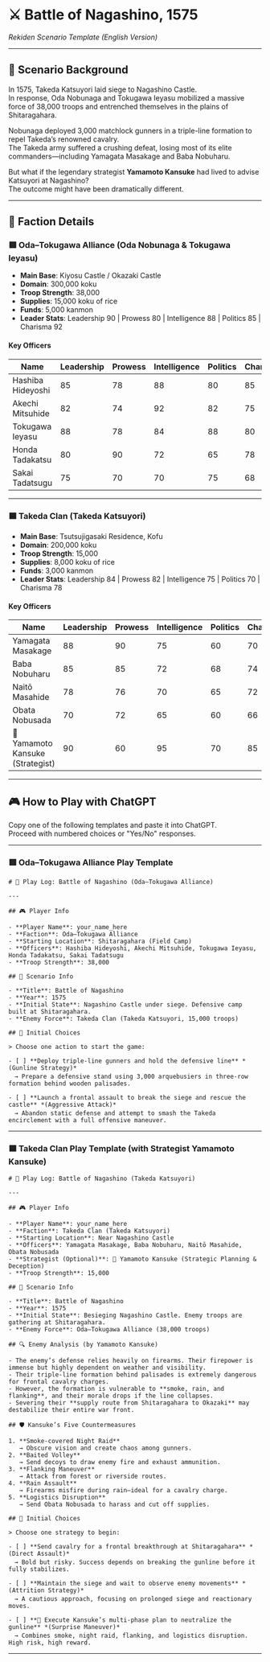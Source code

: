 # ⚔️ Battle of Nagashino, 1575  
_Rekiden Scenario Template (English Version)_

---

## 📘 Scenario Background

In 1575, Takeda Katsuyori laid siege to Nagashino Castle.  
In response, Oda Nobunaga and Tokugawa Ieyasu mobilized a massive force of 38,000 troops and entrenched themselves in the plains of Shitaragahara.

Nobunaga deployed 3,000 matchlock gunners in a triple-line formation to repel Takeda’s renowned cavalry.  
The Takeda army suffered a crushing defeat, losing most of its elite commanders—including Yamagata Masakage and Baba Nobuharu.

But what if the legendary strategist **Yamamoto Kansuke** had lived to advise Katsuyori at Nagashino?  
The outcome might have been dramatically different.

---

## 🧠 Faction Details

### 🟥 Oda–Tokugawa Alliance (Oda Nobunaga & Tokugawa Ieyasu)

- **Main Base**: Kiyosu Castle / Okazaki Castle  
- **Domain**: 300,000 koku  
- **Troop Strength**: 38,000  
- **Supplies**: 15,000 koku of rice  
- **Funds**: 5,000 kanmon  
- **Leader Stats**: Leadership 90 | Prowess 80 | Intelligence 88 | Politics 85 | Charisma 92

#### Key Officers

| Name           | Leadership | Prowess | Intelligence | Politics | Charisma |
|----------------|------------|---------|--------------|----------|----------|
| Hashiba Hideyoshi | 85       | 78      | 88           | 80       | 85       |
| Akechi Mitsuhide  | 82       | 74      | 92           | 82       | 75       |
| Tokugawa Ieyasu   | 88       | 78      | 84           | 88       | 80       |
| Honda Tadakatsu   | 80       | 90      | 72           | 65       | 78       |
| Sakai Tadatsugu   | 75       | 70      | 70           | 75       | 68       |

---

### 🟦 Takeda Clan (Takeda Katsuyori)

- **Main Base**: Tsutsujigasaki Residence, Kofu  
- **Domain**: 200,000 koku  
- **Troop Strength**: 15,000  
- **Supplies**: 8,000 koku of rice  
- **Funds**: 3,000 kanmon  
- **Leader Stats**: Leadership 84 | Prowess 82 | Intelligence 75 | Politics 70 | Charisma 78

#### Key Officers

| Name              | Leadership | Prowess | Intelligence | Politics | Charisma |
|-------------------|------------|---------|--------------|----------|----------|
| Yamagata Masakage | 88         | 90      | 75           | 60       | 70       |
| Baba Nobuharu     | 85         | 85      | 72           | 68       | 74       |
| Naitō Masahide    | 78         | 76      | 70           | 65       | 72       |
| Obata Nobusada    | 70         | 72      | 65           | 60       | 66       |
| 🧠 Yamamoto Kansuke (Strategist) | 90   | 60      | 95           | 70       | 85       |

---

## 🎮 How to Play with ChatGPT

Copy one of the following templates and paste it into ChatGPT.  
Proceed with numbered choices or "Yes/No" responses.

---

### 🟥 Oda–Tokugawa Alliance Play Template

```
# 📝 Play Log: Battle of Nagashino (Oda–Tokugawa Alliance)

---

## 🎮 Player Info

- **Player Name**: your_name_here  
- **Faction**: Oda–Tokugawa Alliance  
- **Starting Location**: Shitaragahara (Field Camp)  
- **Officers**: Hashiba Hideyoshi, Akechi Mitsuhide, Tokugawa Ieyasu, Honda Tadakatsu, Sakai Tadatsugu  
- **Troop Strength**: 38,000  

## 📘 Scenario Info

- **Title**: Battle of Nagashino  
- **Year**: 1575  
- **Initial State**: Nagashino Castle under siege. Defensive camp built at Shitaragahara.  
- **Enemy Force**: Takeda Clan (Takeda Katsuyori, 15,000 troops)  

## 🎯 Initial Choices

> Choose one action to start the game:

- [ ] **Deploy triple-line gunners and hold the defensive line** *(Gunline Strategy)*  
　→ Prepare a defensive stand using 3,000 arquebusiers in three-row formation behind wooden palisades.

- [ ] **Launch a frontal assault to break the siege and rescue the castle** *(Aggressive Attack)*  
　→ Abandon static defense and attempt to smash the Takeda encirclement with a full offensive maneuver.

```

---

### 🟦 Takeda Clan Play Template (with Strategist Yamamoto Kansuke)

```
# 📝 Play Log: Battle of Nagashino (Takeda Katsuyori)

---

## 🎮 Player Info

- **Player Name**: your_name_here  
- **Faction**: Takeda Clan (Takeda Katsuyori)  
- **Starting Location**: Near Nagashino Castle  
- **Officers**: Yamagata Masakage, Baba Nobuharu, Naitō Masahide, Obata Nobusada  
- **Strategist (Optional)**: 🧠 Yamamoto Kansuke (Strategic Planning & Deception)  
- **Troop Strength**: 15,000  

## 📘 Scenario Info

- **Title**: Battle of Nagashino  
- **Year**: 1575  
- **Initial State**: Besieging Nagashino Castle. Enemy troops are gathering at Shitaragahara.  
- **Enemy Force**: Oda–Tokugawa Alliance (38,000 troops)  

## 🔍 Enemy Analysis (by Yamamoto Kansuke)

- The enemy’s defense relies heavily on firearms. Their firepower is immense but highly dependent on weather and visibility.  
- Their triple-line formation behind palisades is extremely dangerous for frontal cavalry charges.  
- However, the formation is vulnerable to **smoke, rain, and flanking**, and their morale drops if the line collapses.  
- Severing their **supply route from Shitaragahara to Okazaki** may destabilize their entire war front.  

## 🛡 Kansuke’s Five Countermeasures

1. **Smoke-covered Night Raid**  
   → Obscure vision and create chaos among gunners.  
2. **Baited Volley**  
   → Send decoys to draw enemy fire and exhaust ammunition.  
3. **Flanking Maneuver**  
   → Attack from forest or riverside routes.  
4. **Rain Assault**  
   → Firearms misfire during rain—ideal for a cavalry charge.  
5. **Logistics Disruption**  
   → Send Obata Nobusada to harass and cut off supplies.  

## 🎯 Initial Choices

> Choose one strategy to begin:

- [ ] **Send cavalry for a frontal breakthrough at Shitaragahara** *(Direct Assault)*  
　→ Bold but risky. Success depends on breaking the gunline before it fully stabilizes.

- [ ] **Maintain the siege and wait to observe enemy movements** *(Attrition Strategy)*  
　→ A cautious approach, focusing on prolonged siege and reactionary moves.

- [ ] **🧠 Execute Kansuke’s multi-phase plan to neutralize the gunline** *(Surprise Maneuver)*  
　→ Combines smoke, night raid, flanking, and logistics disruption. High risk, high reward.

```

---




